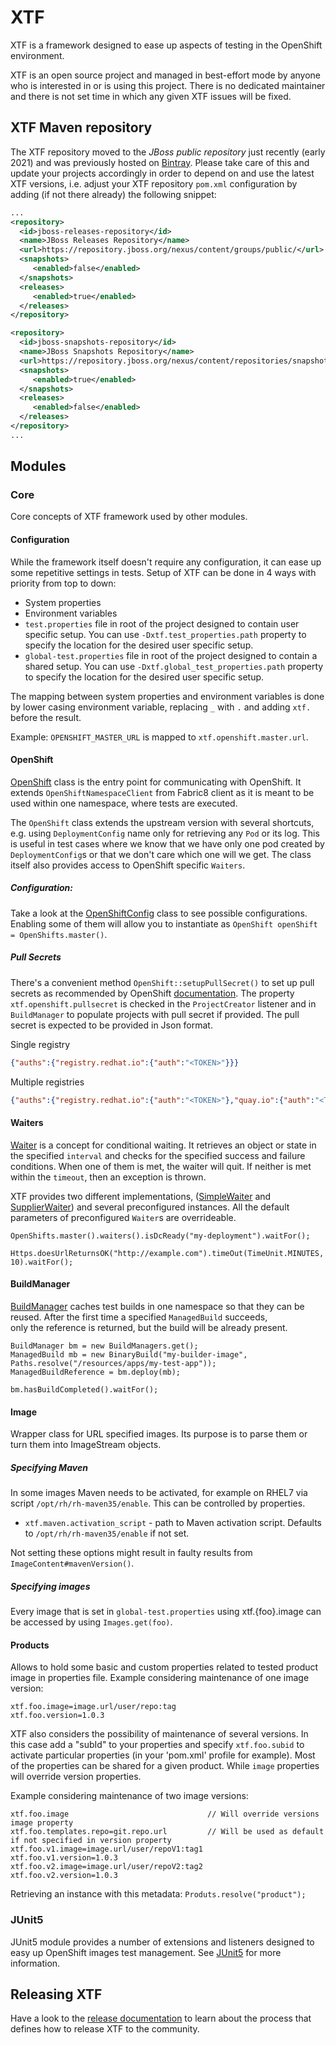 # XTF
XTF is a framework designed to ease up aspects of testing in the OpenShift environment.

XTF is an open source project and managed in best-effort mode by anyone who is interested in or is using this project. 
There is no dedicated maintainer and there is not set time in which any given XTF issues will be fixed.

## XTF Maven repository
The XTF repository moved to the _JBoss public repository_ just recently (early 2021) and was previously hosted on
[Bintray](https://bintray.com/).
Please take care of this and update your projects accordingly in order to depend on and use the latest XTF versions,
i.e. adjust your XTF repository `pom.xml` configuration by adding (if not there already) the following snippet:

```xml
...
<repository>
  <id>jboss-releases-repository</id>
  <name>JBoss Releases Repository</name>
  <url>https://repository.jboss.org/nexus/content/groups/public/</url>
  <snapshots>
     <enabled>false</enabled>
  </snapshots>
  <releases>
     <enabled>true</enabled>
  </releases>
</repository>

<repository>
  <id>jboss-snapshots-repository</id>
  <name>JBoss Snapshots Repository</name>
  <url>https://repository.jboss.org/nexus/content/repositories/snapshots</url>
  <snapshots>
     <enabled>true</enabled>
  </snapshots>
  <releases>
     <enabled>false</enabled>
  </releases>
</repository>
...
```

## Modules
### Core
Core concepts of XTF framework used by other modules.

#### Configuration
While the framework itself doesn't require any configuration, it can ease up some repetitive settings in tests. Setup 
of XTF can be done in 4 ways with priority from top to down:

* System properties 
* Environment variables
* `test.properties` file in root of the project designed to contain user specific setup. You can use 
  `-Dxtf.test_properties.path` property to specify the location for the desired user specific setup.
* `global-test.properties` file in root of the project designed to contain a shared setup. You can use 
  `-Dxtf.global_test_properties.path` property to specify the location for the desired user specific setup.

The mapping between system properties and environment variables is done by lower casing environment variable, 
replacing `_` with `.` and adding `xtf.` before the result.

Example: `OPENSHIFT_MASTER_URL` is mapped to `xtf.openshift.master.url`.

#### OpenShift
[OpenShift](https://github.com/xtf-cz/xtf/blob/master/core/src/main/java/cz/xtf/core/openshift/OpenShift.java) class is 
the entry point for communicating with OpenShift. It extends `OpenShiftNamespaceClient` from Fabric8 client as it is 
meant to be used within one namespace, where tests are executed.

The `OpenShift` class extends the upstream version with several shortcuts, e.g. using `DeploymentConfig` name only for 
retrieving any `Pod` or its log. This is useful in test cases where we know that we have only one pod created by 
`DeploymentConfig`s or that we don't care which one will we get. The class itself also provides access to OpenShift 
specific `Waiters`.

##### Configuration:
Take a look at the
[OpenShiftConfig](https://github.com/xtf-cz/xtf/blob/master/core/src/main/java/cz/xtf/core/config/OpenShiftConfig.java) 
class to see possible configurations. Enabling some of them will allow you to instantiate as 
`OpenShift openShift = OpenShifts.master()`.

##### Pull Secrets
There's a convenient method `OpenShift::setupPullSecret()` to set up pull secrets as recommended by OpenShift 
[documentation](https://docs.openshift.com/container-platform/4.2/openshift_images/managing-images/using-image-pull-secrets.html).
The property `xtf.openshift.pullsecret` is checked in the `ProjectCreator` listener and in `BuildManager` to populate 
projects with pull secret if provided. The pull secret is expected to be provided in Json format.

Single registry
```json
{"auths":{"registry.redhat.io":{"auth":"<TOKEN>"}}}
```

Multiple registries
```json
{"auths":{"registry.redhat.io":{"auth":"<TOKEN>"},"quay.io":{"auth":"<TOKEN>"}}}
```


#### Waiters
[Waiter](https://github.com/xtf-cz/xtf/blob/master/core/src/main/java/cz/xtf/core/waiting/Waiter.java) is a concept for 
conditional waiting. It retrieves an object or state in the specified `interval` and checks for the specified success 
and failure conditions. When one of them is met, the waiter will quit. If neither is met within the `timeout`, then 
an exception is thrown.

XTF provides two different implementations, 
([SimpleWaiter](https://github.com/xtf-cz/xtf/blob/master/core/src/main/java/cz/xtf/core/waiting/SimpleWaiter.java) and 
[SupplierWaiter](https://github.com/xtf-cz/xtf/blob/master/core/src/main/java/cz/xtf/core/waiting/SupplierWaiter.java)) 
and several preconfigured instances. All the default parameters of preconfigured `Waiter`s are overrideable.

`OpenShifts.master().waiters().isDcReady("my-deployment").waitFor();`

`Https.doesUrlReturnsOK("http://example.com").timeOut(TimeUnit.MINUTES, 10).waitFor();`

#### BuildManager
[BuildManager](https://github.com/xtf-cz/xtf/blob/master/core/src/main/java/cz/xtf/core/bm/BuildManager.java) caches 
test builds in one namespace so that they can be reused. After the first time a specified `ManagedBuild` succeeds,  
only the reference is returned, but the build will be already present.

```
BuildManager bm = new BuildManagers.get();
ManagedBuild mb = new BinaryBuild("my-builder-image", Paths.resolve("/resources/apps/my-test-app"));
ManagedBuildReference = bm.deploy(mb);

bm.hasBuildCompleted().waitFor();
```

#### Image
Wrapper class for URL specified images. Its purpose is to parse them or turn them into ImageStream objects.

##### Specifying Maven
In some images Maven needs to be activated, for example on RHEL7 via script `/opt/rh/rh-maven35/enable`. 
This can be controlled by properties.

 * `xtf.maven.activation_script` - path to Maven activation script. Defaults to `/opt/rh/rh-maven35/enable` if not set.

Not setting these options might result in faulty results from `ImageContent#mavenVersion()`.

##### Specifying images
Every image that is set in `global-test.properties` using xtf.{foo}.image can be accessed by using `Images.get(foo)`.

#### Products
Allows to hold some basic and custom properties related to tested product image in properties file. 
Example considering maintenance of one image version:
```
xtf.foo.image=image.url/user/repo:tag
xtf.foo.version=1.0.3
```

XTF also considers the possibility of maintenance of several versions. In this case add a "subId" to your properties and 
specify `xtf.foo.subid` to activate particular properties (in your 'pom.xml' profile for example). Most of the 
properties can be shared for a given product. While `image` properties will override version properties.

Example considering maintenance of two image versions:
```
xtf.foo.image                               // Will override versions image property
xtf.foo.templates.repo=git.repo.url         // Will be used as default if not specified in version property
xtf.foo.v1.image=image.url/user/repoV1:tag1
xtf.foo.v1.version=1.0.3
xtf.foo.v2.image=image.url/user/repoV2:tag2
xtf.foo.v2.version=1.0.3
```

Retrieving an instance with this metadata: `Produts.resolve("product");`

### JUnit5
JUnit5 module provides a number of extensions and listeners designed to easy up OpenShift images test management. 
See [JUnit5](https://github.com/xtf-cz/xtf/blob/master/core/src/main/java/cz/xtf/core/waiting/SimpleWaiter.java) for 
more information.

## Releasing XTF
Have a look to the [release documentation](RELEASE.md) to learn about the process that defines how to release XTF to 
the community.
